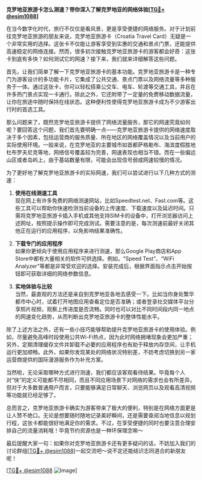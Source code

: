 **克罗地亚旅游卡怎么测速？带你深入了解克罗地亚的网络体验[[TG💪+ @esim1088](https://t.me/s/esim1088)]**

在当今数字化时代，旅行不仅仅是看风景，更是享受便捷的网络服务。对于计划前往克罗地亚旅游的朋友来说，克罗地亚旅游卡（Croatia Travel Card）无疑是一个非常实用的选择。这张卡不仅能让游客享受到实惠的交通和景点门票，还能提供高速稳定的网络连接。然而，很多初次接触克罗地亚旅游卡的游客都会好奇：这张卡到底有多快？如何测试它的网速？接下来，我们就来详细解答这些问题。

首先，让我们简单了解一下克罗地亚旅游卡的基本功能。克罗地亚旅游卡是一种专门为游客设计的多功能卡片，它集成了公共交通、景点门票以及网络流量等多种服务于一体。通过这张卡，你可以轻松搭乘公交车、电车、轮渡等交通工具，并且在许多热门景点实现一卡通行。除此之外，它还附带了一定量的免费移动数据流量，让你在旅途中随时保持在线状态。这种便利性使得克罗地亚旅游卡成为不少游客出行时的首选工具。

那么问题来了，既然克罗地亚旅游卡提供了网络流量服务，那它的网速究竟如何呢？要回答这个问题，我们首先要明确一点——克罗地亚旅游卡提供的网络速度取决于多个因素，包括运营商的服务质量、所在地区的网络覆盖情况以及当前用户的实际使用环境。一般来说，在克罗地亚的主要城市如首都萨格勒布、海滨度假胜地杜布罗夫尼克等地，网络信号覆盖较为完善，网速表现也相当不错。而在一些偏远山区或者岛屿上，由于基站数量有限，可能会出现信号弱或网速较慢的情况。

为了更好地了解克罗地亚旅游卡的实际网速，我们可以尝试进行以下几种方式的测速：

1. **使用在线测速工具**  
   现在网上有许多免费的网络测速网站，比如Speedtest.net、Fast.com等。这些工具可以帮助你快速检测当前设备的上传速度、下载速度以及延迟时间。只需将克罗地亚旅游卡插入手机或其他支持SIM卡的设备中，打开浏览器访问上述网址，按照提示操作即可完成测试。需要注意的是，每次测速前最好关闭其他正在运行的应用程序，以免影响结果准确性。

2. **下载专门的应用程序**  
   如果你更倾向于使用应用程序来进行测速，那么Google Play商店和App Store中都有大量相关的软件可供选择。例如，“Speed Test”、“WiFi Analyzer”等都是非常受欢迎的选择。安装完成后，根据界面指示点击开始按钮即可获取详细的网络参数信息。

3. **实地体验与比较**  
   当然，最直观的方法还是亲自到克罗地亚各地去感受一下。比如当你身处繁华都市中心时，试着打开地图应用查看定位是否准确；或者登录社交媒体平台分享照片视频，观察上传进度是否流畅。同时也可以对比不同时间段内同一地点的网速变化趋势，从而判断出克罗地亚旅游卡的整体性能水平。

除了上述方法之外，还有一些小技巧能够帮助提升克罗地亚旅游卡的使用体验。例如，尽量避免高峰时段使用公共Wi-Fi热点，因为此时网络拥堵现象会更加严重；另外，定期清理缓存文件并卸载不必要的应用程序也有助于释放内存空间，让手机运行更加顺畅。此外，如果你发现某处的网络状况特别差，不妨考虑切换到另一家运营商提供的国际漫游服务作为补充方案。

当然啦，无论采取哪种方式进行测速，我们都应该客观看待结果。毕竟每个人对“快”的定义可能都不尽相同，而且不同应用场景下对网络的需求也会有所差异。但对于大多数普通用户而言，只要能够满足日常聊天、浏览网页以及观看高清视频等功能就已经足够了。

总而言之，克罗地亚旅游卡确实为游客带来了极大的便利，特别是在网络方面更是让人赞不绝口。无论是想要随时随地记录美好瞬间，还是需要查阅当地信息以规划行程，这张卡都能很好地满足你的需求。不过，在享受便捷的同时也要注意合理安排自己的流量消耗哦！毕竟节约资源也是一种环保理念嘛～

最后提醒大家一句：如果你对克罗地亚旅游卡还有更多疑问的话，不妨加入我们的讨论群组[[TG💪+ @esim1088](https://t.me/s/esim1088)]一起交流吧～说不定还能结识志同道合的新朋友呢！

[[TG💪+ @esim1088](https://t.me/s/esim1088) ![Image](https://i.postimg.cc/4NQfJmqS/Snipaste-2025-05-13-00-14-12.png)]